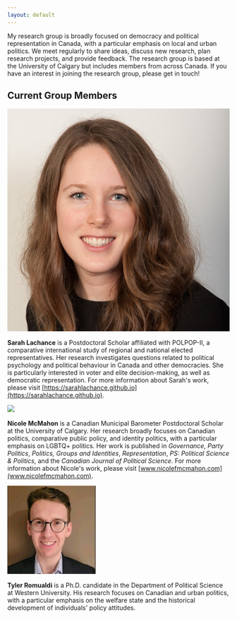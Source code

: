 ```yaml
---
layout: default
---
```


My research group is broadly focused on democracy and political representation in Canada, with a particular emphasis on local and urban politics. We meet regularly to share ideas, discuss new research, plan research projects, and provide feedback. The research group is based at the University of Calgary but includes members from across Canada. If you have an interest in joining the research group, please get in touch! 

## Current Group Members

<img class="profile-picture" src="lachance.jpg">

**Sarah Lachance** is a Postdoctoral Scholar affiliated with POLPOP-II, a comparative international study of regional and national elected representatives. Her research investigates questions related to political psychology and political behaviour in Canada and other democracies. She is particularly interested in voter and elite decision-making, as well as democratic representation. For more information about Sarah's work, please visit [https://sarahlachance.github.io](https://sarahlachance.github.io).

<img class="profile-picture" src="mcmahon.png">

**Nicole McMahon** is a Canadian Municipal Barometer Postdoctoral Scholar at the University of Calgary. Her research broadly focuses on Canadian politics, comparative public policy, and identity politics, with a particular emphasis on LGBTQ+ politics. Her work is published in _Governance_, _Party Politics_, _Politics, Groups and Identities_, _Representation_, _PS: Political Science & Politics_, and the _Canadian Journal of Political Science_. For more information about Nicole's work, please visit [www.nicolefmcmahon.com](www.nicolefmcmahon.com). 

<img class="profile-picture" src="Romualdi.jpeg">

**Tyler Romualdi** is a Ph.D. candidate in the Department of Political Science at Western University. His research focuses on Canadian and urban politics, with a particular emphasis on the welfare state and the historical development of individuals' policy attitudes.
